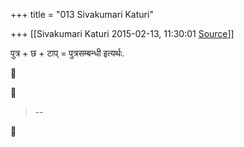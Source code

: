 +++
title = "013 Sivakumari Katuri"

+++
[[Sivakumari Katuri	2015-02-13, 11:30:01 [Source](https://groups.google.com/g/samskrita/c/xRspP3dyyro)]]



पुत्र + छ + टाप् = पुत्रसम्बन्धी इत्यर्थः.





> --  



